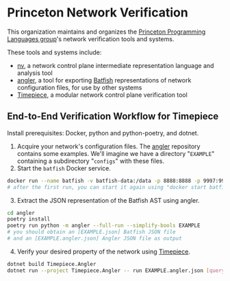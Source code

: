 # Princeton Network Verification

This organization maintains and organizes the [Princeton Programming Languages group](https://pl.cs.princeton.edu)'s
network verification tools and systems.

These tools and systems include:
  * [nv](https://github.com/NetworkVerification/nv), a network control plane intermediate representation language and analysis tool
  * [angler](https://github.com/NetworkVerification/angler), a tool for exporting [Batfish](https://github.com/batfish/batfish) representations
  of network configuration files, for use by other systems
  * [Timepiece](https://github.com/NetworkVerification/Timepiece), a modular network control plane verification tool

## End-to-End Verification Workflow for Timepiece

Install prerequisites: Docker, python and python-poetry, and dotnet.

  1. Acquire your network's configuration files.
  The [angler](https://github.com/NetworkVerification/angler) repository contains some examples.
  We'll imagine we have a directory "`EXAMPLE`" containing a subdirectory "`configs`" with these files.
  2. Start the `batfish` Docker service.

  ``` sh
  docker run --name batfish -v batfish-data:/data -p 8888:8888 -p 9997:9997 -p 9996:9996 batfish/allinone
  # after the first run, you can start it again using "docker start batfish"
  ```

  3. Extract the JSON representation of the Batfish AST using angler.
  
  ``` sh
  cd angler
  poetry install
  poetry run python -m angler --full-run --simplify-bools EXAMPLE
  # you should obtain an [EXAMPLE.json] Batfish JSON file 
  # and an [EXAMPLE.angler.json] Angler JSON file as output
  ```
  
  4. Verify your desired property of the network using [Timepiece](https://github.com/NetworkVerification/Timepiece).
  
  ``` sh
  dotnet build Timepiece.Angler
  dotnet run --project Timepiece.Angler -- run EXAMPLE.angler.json [query]
  ```

